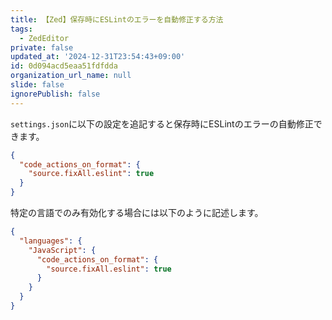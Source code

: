 ```yaml
---
title: 【Zed】保存時にESLintのエラーを自動修正する方法
tags:
  - ZedEditor
private: false
updated_at: '2024-12-31T23:54:43+09:00'
id: 0d094acd5eaa51fdfdda
organization_url_name: null
slide: false
ignorePublish: false
---
```

`settings.json`に以下の設定を追記すると保存時にESLintのエラーの自動修正できます。

```jsonc:settings.json
{
  "code_actions_on_format": {
    "source.fixAll.eslint": true
  }
}
```

特定の言語でのみ有効化する場合には以下のように記述します。

```jsonc:settings.json
{
  "languages": {
    "JavaScript": {
      "code_actions_on_format": {
        "source.fixAll.eslint": true
      }
    }
  }
}
```
